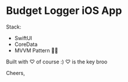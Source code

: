 # Budget Logger iOS App

Stack: 
- SwiftUI
- CoreData
- MVVM Pattern ✌🏻

Built with ♡  of course :)
♡ is the key broo

Cheers,
